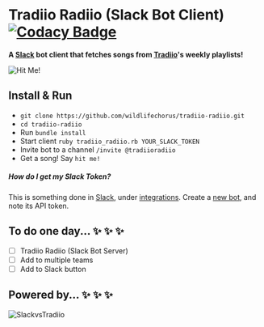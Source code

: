 # Tradiio Radiio (Slack Bot Client) [![Codacy Badge](https://api.codacy.com/project/badge/grade/8506f829277149249b19cb33a97b0315)](https://www.codacy.com/app/wildlifechorus/tradiio-radiio)

**A [Slack](https://slack.com/) bot client that fetches songs from [Tradiio](https://tradiio.com)'s weekly playlists!**

![Hit Me!](https://raw.githubusercontent.com/wildlifechorus/tradiio-radiio/master/images/hitme.png)

## Install & Run
* ``git clone https://github.com/wildlifechorus/tradiio-radiio.git``
* ``cd tradiio-radiio``
* Run ``bundle install``
* Start client ``ruby tradiio_radiio.rb YOUR_SLACK_TOKEN``
* Invite bot to a channel ``/invite @tradiioradiio``
* Get a song! Say ``hit me!``

##### How do I get my Slack Token?

This is something done in [Slack](https://slack.com/), under [integrations](https://my.slack.com/services). Create a [new bot](https://my.slack.com/services/new/bot), and note its API token.

## To do one day... :sparkles: :sparkles: :sparkles:
- [ ] Tradiio Radiio (Slack Bot Server)
- [ ] Add to multiple teams
- [ ] Add to Slack button

## Powered by... :sparkles: :sparkles: :sparkles:

![SlackvsTradiio](https://raw.githubusercontent.com/wildlifechorus/tradiio-radiio/master/images/slackvstradiio.png)